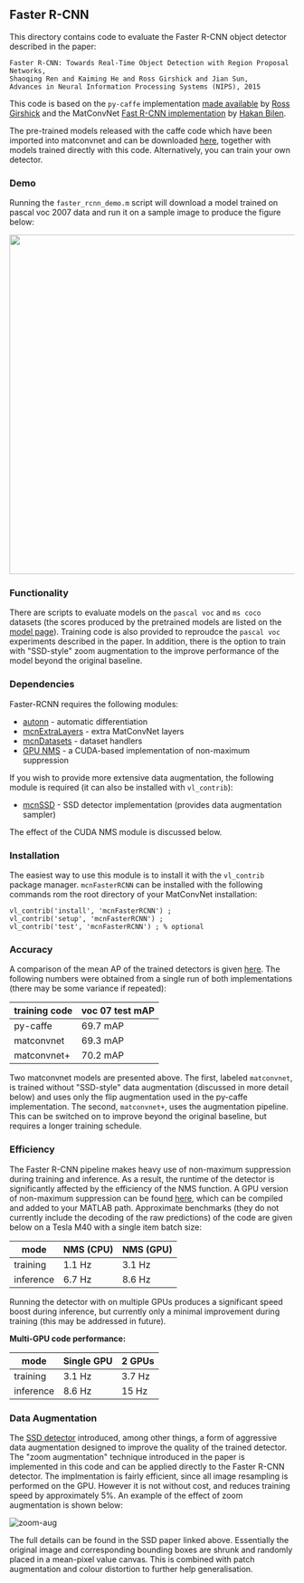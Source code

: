 Faster R-CNN
---

This directory contains code to evaluate the Faster R-CNN object detector 
described in the paper:

```
Faster R-CNN: Towards Real-Time Object Detection with Region Proposal Networks,
Shaoqing Ren and Kaiming He and Ross Girshick and Jian Sun,
Advances in Neural Information Processing Systems (NIPS), 2015
```

This code is based on the `py-caffe` implementation 
[made available](https://github.com/rbgirshick/py-faster-rcnn) by 
[Ross Girshick](http://www.rossgirshick.info/) and the MatConvNet 
[Fast R-CNN implementation](https://github.com/vlfeat/matconvnet/tree/master/examples/fast_rcnn) by 
[Hakan Bilen](http://www.robots.ox.ac.uk/~hbilen).

The pre-trained models released with the caffe code which have been imported 
into matconvnet and can be downloaded
[here](http://www.robots.ox.ac.uk/~albanie/mcn-models.html#faster-rcnn-models),
together with models trained directly with this code.  Alternatively, you can 
train your own detector.

### Demo

Running the `faster_rcnn_demo.m` script will download a model trained on pascal voc 2007 data and run it on a sample image to produce the figure below:

<img src="misc/pascal-demo-fig.jpg" width="600" />

### Functionality

There are scripts to evaluate models on the `pascal voc` and `ms coco` datasets (the scores produced by the pretrained models are listed on the [model page](http://www.robots.ox.ac.uk/~albanie/mcn-models.html#faster-rcnn-models)).  Training code is also provided to reproudce the `pascal voc` experiments described in the paper.  In addition, there is the option to train with "SSD-style" zoom augmentation to the improve performance of the model beyond the original baseline.


### Dependencies

Faster-RCNN requires the following modules:

* [autonn](https://github.com/vlfeat/autonn) - automatic differentiation
* [mcnExtraLayers](https://github.com/albanie/mcnExtraLayers) - extra MatConvNet layers
* [mcnDatasets](https://github.com/albanie/mcnDatasets) - dataset handlers
* [GPU NMS](https://github.com/albanie/mcnNMS) - a CUDA-based implementation of non-maximum suppression

If you wish to provide more extensive data augmentation, the following module is required (it can also be installed with `vl_contrib`):

* [mcnSSD](https://github.com/albanie/mcnSSD) - SSD detector implementation (provides data augmentation sampler)

The effect of the CUDA NMS module is discussed below.

### Installation

The easiest way to use this module is to install it with the `vl_contrib`
package manager. `mcnFasterRCNN` can be installed with the following commands
rom the root directory of your MatConvNet installation:

```
vl_contrib('install', 'mcnFasterRCNN') ;
vl_contrib('setup', 'mcnFasterRCNN') ;
vl_contrib('test', 'mcnFasterRCNN') ; % optional
```  


### Accuracy

A comparison of the mean AP of the trained detectors is given [here](http://www.robots.ox.ac.uk/~albanie/mcn-models.html#faster-rcnn-models).   The following numbers were obtained from a single run of both implementations (there may be some variance if repeated):

| training code | voc 07 test mAP |  
|---------------|-----------------|
| py-caffe      |     69.7 mAP    |  
| matconvnet    |     69.3 mAP    |  
| matconvnet+   |     70.2 mAP    |  

Two matconvnet models are presented above. The first, labeled `matconvnet`, is trained without "SSD-style" data augmentation (discussed in more detail below) and uses only the flip augmentation used in the py-caffe implementation.  The second, `matconvnet+`, uses the augmentation pipeline.  This can be switched on to improve beyond the original baseline, but requires a longer training schedule.


### Efficiency

The Faster R-CNN pipeline makes heavy use of non-maximum suppression during training and inference. As a result, the runtime of the detector is significantly affected by the efficiency of the NMS function.  A GPU version of non-maximum suppression can be found [here](https://github.com/albanie/mcnNMS), which can be compiled and added to your MATLAB path.  Approximate benchmarks (they do not currently include the decoding of the raw predictions) of the code are given below on a Tesla M40 with a single item batch size:


| mode      | NMS (CPU) | NMS (GPU) |  
|-----------|-----------|-----------|  
| training  | 1.1 Hz    | 3.1 Hz    |  
| inference | 6.7 Hz    | 8.6 Hz    |  


 Running the detector with on multiple GPUs produces a significant speed boost during inference, but currently only a minimal improvement during training (this may be addressed in future). 

**Multi-GPU code performance:**

| mode      | Single GPU | 2 GPUs   |
|-----------|-----------|-----------|
| training  | 3.1 Hz    | 3.7 Hz    |
| inference | 8.6 Hz    | 15 Hz     |


### Data Augmentation

The [SSD detector](https://link.springer.com/chapter/10.1007/978-3-319-46448-0_2) introduced, among other things, a form of aggressive data augmentation designed to improve the quality of the trained detector.  The "zoom augmentation" technique introduced in the paper is implemented in this code and can be applied directly to the Faster R-CNN detector.  The implmentation is fairly efficient, since all image resampling is performed on the GPU.  However it is not without cost, and reduces training speed by approximately 5%.  An example of the effect of zoom augmentation is shown below:

![zoom-aug](misc/zoom-aug.png)

The full details can be found in the SSD paper linked above.   Essentially the original image and corresponding bounding boxes are shrunk and randomly placed in a mean-pixel value canvas.  This is combined with patch augmentation and colour distortion to further help generalisation. 



